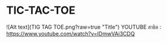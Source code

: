 # TIC-TAC-TOE
![Alt text](TIG TAG TOE.png?raw=true "Title")
YOUTUBE สาธิต : https://www.youtube.com/watch?v=IDmwVAi3CDQ
